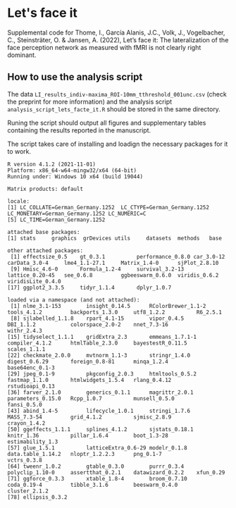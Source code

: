 # Let's face it

Supplemental code for Thome, I., García Alanis, J.C., Volk, J., Vogelbacher, C., Steinsträter, O. &amp; Jansen, A. (2022),  Let’s face it: The lateralization of the face perception network as measured with fMRI is not clearly right dominant.

## How to use the analysis script

The data `LI_results_indiv-maxima_ROI-10mm_tthreshold_001unc.csv` (check the preprint for more information) and the analysis script `analysis_script_lets_facte_it.R` should be stored in the same directory.

Runing the script should output all figures and supplementary tables containing the results reported in the manuscript.

The script takes care of installing and loadign the necessary packages for it to work.

```{r}
R version 4.1.2 (2021-11-01)
Platform: x86_64-w64-mingw32/x64 (64-bit)
Running under: Windows 10 x64 (build 19044)

Matrix products: default

locale:
[1] LC_COLLATE=German_Germany.1252  LC_CTYPE=German_Germany.1252    LC_MONETARY=German_Germany.1252 LC_NUMERIC=C                   
[5] LC_TIME=German_Germany.1252    

attached base packages:
[1] stats     graphics  grDevices utils     datasets  methods   base     

other attached packages:
 [1] effectsize_0.5    gt_0.3.1          performance_0.8.0 car_3.0-12        carData_3.0-4     lme4_1.1-27.1     Matrix_1.4-0      sjPlot_2.8.10    
 [9] Hmisc_4.6-0       Formula_1.2-4     survival_3.2-13   lattice_0.20-45   see_0.6.8         ggbeeswarm_0.6.0  viridis_0.6.2     viridisLite_0.4.0
[17] ggplot2_3.3.5     tidyr_1.1.4       dplyr_1.0.7      

loaded via a namespace (and not attached):
 [1] nlme_3.1-153        insight_0.14.5      RColorBrewer_1.1-2  tools_4.1.2         backports_1.3.0     utf8_1.2.2          R6_2.5.1           
 [8] sjlabelled_1.1.8    rpart_4.1-15        vipor_0.4.5         DBI_1.1.2           colorspace_2.0-2    nnet_7.3-16         withr_2.4.3        
[15] tidyselect_1.1.1    gridExtra_2.3       emmeans_1.7.1-1     compiler_4.1.2      htmlTable_2.3.0     bayestestR_0.11.5   scales_1.1.1       
[22] checkmate_2.0.0     mvtnorm_1.1-3       stringr_1.4.0       digest_0.6.29       foreign_0.8-81      minqa_1.2.4         base64enc_0.1-3    
[29] jpeg_0.1-9          pkgconfig_2.0.3     htmltools_0.5.2     fastmap_1.1.0       htmlwidgets_1.5.4   rlang_0.4.12        rstudioapi_0.13    
[36] farver_2.1.0        generics_0.1.1      magrittr_2.0.1      parameters_0.15.0   Rcpp_1.0.7          munsell_0.5.0       fansi_0.5.0        
[43] abind_1.4-5         lifecycle_1.0.1     stringi_1.7.6       MASS_7.3-54         grid_4.1.2          sjmisc_2.8.9        crayon_1.4.2       
[50] ggeffects_1.1.1     splines_4.1.2       sjstats_0.18.1      knitr_1.36          pillar_1.6.4        boot_1.3-28         estimability_1.3   
[57] glue_1.5.1          latticeExtra_0.6-29 modelr_0.1.8        data.table_1.14.2   nloptr_1.2.2.3      png_0.1-7           vctrs_0.3.8        
[64] tweenr_1.0.2        gtable_0.3.0        purrr_0.3.4         polyclip_1.10-0     assertthat_0.2.1    datawizard_0.2.2    xfun_0.29          
[71] ggforce_0.3.3       xtable_1.8-4        broom_0.7.10        coda_0.19-4         tibble_3.1.6        beeswarm_0.4.0      cluster_2.1.2      
[78] ellipsis_0.3.2 
```
